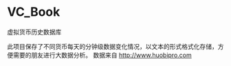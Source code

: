 # VC_Book
虚拟货币历史数据库

此项目保存了不同货币每天的分钟级数据变化情况，以文本的形式格式化存储，方便需要的朋友进行大数据分析。
数据来自 http://www.huobipro.com
